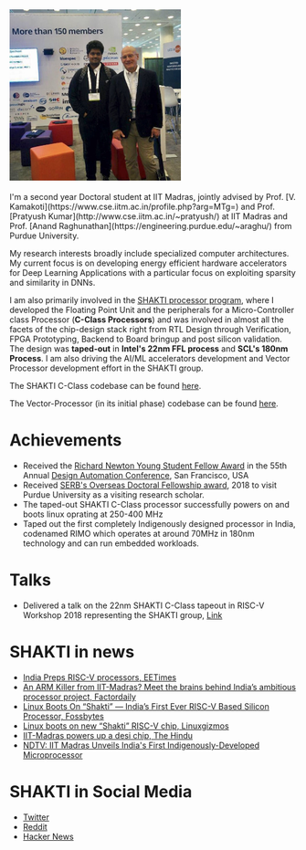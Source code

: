 <img src="./images/logo.jpg" style="width:300px;height:300px; position:left" />
<br><br>
I'm a second year Doctoral student at IIT Madras, jointly advised by Prof. [V. Kamakoti](https://www.cse.iitm.ac.in/profile.php?arg=MTg=) and Prof. [Pratyush Kumar](http://www.cse.iitm.ac.in/~pratyush/) at IIT Madras and Prof. [Anand Raghunathan](https://engineering.purdue.edu/~araghu/) from Purdue University. 

My research interests broadly include specialized computer architectures. My current focus is on developing energy efficient hardware accelerators for Deep Learning Applications with a particular focus on exploiting sparsity and similarity in DNNs.


I am also primarily involved in the [SHAKTI processor program](http://shakti.org.in), where I developed the Floating Point Unit and the peripherals for a Micro-Controller class Processor (**C-Class Processors**) and was involved in almost all the facets of the chip-design stack right from RTL Design through Verification, FPGA Prototyping, Backend to Board bringup and post silicon validation. The design was **taped-out** in **Intel's 22nm FFL process** and **SCL's 180nm Process**. I am also driving the AI/ML accelerators development and Vector Processor development effort in the SHAKTI group. 

The SHAKTI C-Class codebase can be found [here](https://bitbucket.org/casl/c-class).
 
The Vector-Processor (in its initial phase) codebase can be found [here](https://bitbucket.org/casl/shakti_public/src/a07bfad52040965d667df5613b2a280b482d38e0/cores/common_modules/VectorAccel/?at=master).

# [](#header-3)Achievements
* Received the [Richard Newton Young Student Fellow Award](https://dac.com/content/richard-newton-young-student-fellow-program-0) in the 55th Annual [Design Automation Conference](https://dac.com/), San Francisco, USA
* Received [SERB's Overseas Doctoral Fellowship award](http://www.serbonline.in/SERB/ovdf), 2018 to visit Purdue University as a visiting research scholar.
* The taped-out SHAKTI C-Class processor successfully powers on and boots linux oprating at 250-400 MHz
* Taped out the first completely Indigenously designed processor in India, codenamed RIMO which operates at around 70MHz in 180nm technology and can run embedded workloads.

# [](#header-3)Talks
* Delivered a talk on the 22nm SHAKTI C-Class tapeout in RISC-V Workshop
  2018 representing the SHAKTI group, [Link](https://www.youtube.com/watch?v=eVn4tsOLRLg)

# [](#header-3)SHAKTI in news
* [India Preps RISC-V processors, EETimes](https://www.eetimes.com/document.asp?doc_id=1328790&page_number=2)
* [An ARM Killer from IIT-Madras? Meet the brains behind India’s ambitious processor project, Factordaily](https://factordaily.com/india-chip-design-shakti-iit-madras/)
* [Linux Boots On “Shakti” — India’s First Ever RISC-V Based Silicon
  Processor, Fossbytes](https://fossbytes.com/linux-on-shakti-india-risc-v-processor-iitm/)
* [Linux boots on new “Shakti” RISC-V
  chip, Linuxgizmos](http://linuxgizmos.com/linux-boots-on-new-shakti-risc-v-chip/)
* [IIT-Madras powers up a desi
  chip, The Hindu](https://www.thehindu.com/sci-tech/technology/iit-madras-powers-up-a-desi-chip/article24609946.ece)
* [NDTV: IIT Madras Unveils India's First Indigenously-Developed Microprocessor](https://www.ndtv.com/india-news/iit-madras-unveils-indias-first-indigenously-developed-microprocessor-1938349) 

# [](#header-3)SHAKTI in Social Media
* [Twitter](https://twitter.com/ShaktiProcessor/status/1022384131064430593)
* [Reddit](https://www.reddit.com/r/linux/comments/92tvqu/first_silicon_success_on_the_first_tapeout_linux/)
* [Hacker News](https://news.ycombinator.com/item?id=17642872&ref=hvper.com&utm_source=hvper.com&utm_medium=website)

